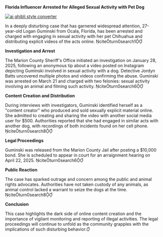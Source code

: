 **Florida Influencer Arrested for Alleged Sexual Activity with Pet Dog**

[![ai ghibli style converter](https://i.imgur.com/dwt8Y5G.gif)](https://witbeam.net/slzx)

In a deeply disturbing case that has garnered widespread attention, 27-year-old Logan Guminski from Ocala, Florida, has been arrested and charged with engaging in sexual activity with her pet Chihuahua and distributing explicit videos of the acts online. citeturn0search1

**Investigation and Arrest**

The Marion County Sheriff's Office initiated an investigation on January 28, 2025, following an anonymous tip about a video posted on Instagram depicting Guminski involved in sexual activity with a dog. Detective Jordyn Batts uncovered multiple photos and videos confirming the abuse. Guminski was arrested on March 21 and charged with two felonies: sexual activity involving an animal and filming such activity. citeturn0search6

**Content Creation and Distribution**

During interviews with investigators, Guminski identified herself as a "content creator" who produced and sold sexually explicit material online. She admitted to creating and sharing the video with another social media user for $500. Authorities reported that she had engaged in similar acts with another dog, with recordings of both incidents found on her cell phone. citeturn0search8

**Legal Proceedings**

Guminski was released from the Marion County Jail after posting a $10,000 bond. She is scheduled to appear in court for an arraignment hearing on April 22, 2025. citeturn0search6

**Public Reaction**

The case has sparked outrage and concern among the public and animal rights advocates. Authorities have not taken custody of any animals, as animal control lacked a warrant to seize the dogs at the time. citeturn0search8

**Conclusion**

This case highlights the dark side of online content creation and the importance of vigilant monitoring and reporting of illegal activities. The legal proceedings will continue to unfold as the community grapples with the implications of such disturbing behavior. 